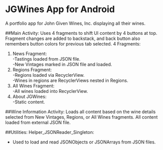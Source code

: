 # JGWines App for Android
A portfolio app for John Given Wines, Inc. displaying all their wines.


##Main Activity:
Uses 4 fragments to shift UI content by 4 buttons at top. Fragment changes are added to backstack, and back button also remembers button colors for previous tab selected.
4 Fragments:
   1. News Fragment:  
  -Tastings loaded from JSON file.  
  -New Vintages marked in JSON file and loaded.  
   2.  Regions Fragment:  
  -Regions loaded via RecyclerView.  
  -Wines in regions are RecyclerViews nested in Regions.
   3. All Wines Fragment:  
  -All wines loaded into RecyclerView.  
   4. About JGWines:  
  -Static content.
		
##Wine Information Activity:
Loads all content based on the wine details selected from New Vintages, Regions, or All Wines fragments. All content loaded from external JSON file.

##Utilities:
Helper_JSONReader_Singleton:
- Used to load and read JSONObjects or JSONArrays from JSON files. 